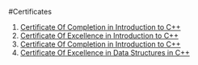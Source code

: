#Certificates
<br>
<ol>
<!--                01                          -->
<li><a href="https://certificate.codingninjas.com/view/36d506c4d18159d8">Certificate Of Completion in Introduction to C++</a>
<br>
</li>
<!--                02                         -->
<li><a href="https://certificate.codingninjas.com/view/ff10c172ad92aafc">Certificate Of Excellence in Introduction to C++</a>
<br>
</li>
<!--                03                         -->
<li><a href="https://certificate.codingninjas.com/view/4645afb358bc8302">Certificate Of Completion in Introduction to C++</a>
<br>
</li>
<!--                04                         -->
<li><a href="https://certificate.codingninjas.com/view/bb9ff21a345b39d9">Certificate Of Excellence in Data Structures in C++</a>
<br>
</li></ol>
